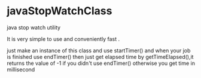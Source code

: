 # javaStopWatchClass
java stop watch utility

It is very simple to use and conveniently fast .

just make an instance of this class and use startTimer() and when your job is finished use endTimer() then just get elapsed time by
getTimeElapsed(),it returns the value of -1 if you didn't use endTimer() otherwise you get time in millisecond
